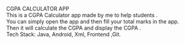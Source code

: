CGPA CALCULATOR APP
<br>
This is a CGPA Calculator app made by me to help students .
<br>
You can simply open the app and then fill your total marks in the app.
<br>
Then it will calculate the CGPA and display the CGPA .
<br>
Tech Stack: Java, Android, Xml, Frontend ,Git.
